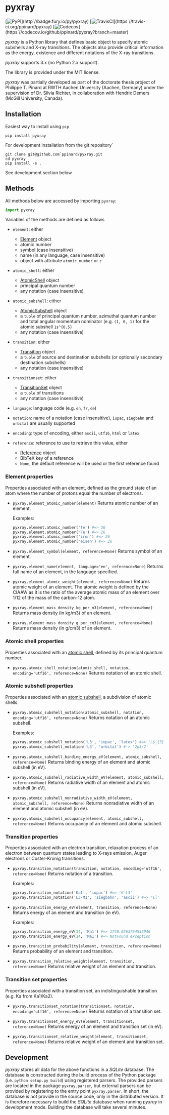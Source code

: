 # pyxray

[![PyPI](https`//badge.fury.io/py/pyxray.svg)](http`//badge.fury.io/py/pyxray)
[![TravisCI](https`//travis-ci.org/ppinard/pyxray.svg?branch=master)](https`//travis-ci.org/ppinard/pyxray)
[![Codecov](https`//codecov.io/github/ppinard/pyxray/coverage.svg?branch=master)](https`//codecov.io/github/ppinard/pyxray?branch=master)
   
*pyxray* is a Python library that defines basic object to specify atomic 
subshells and X-ray transitions. 
The objects also provide critical information as the energy, existence and 
different notations of the X-ray transitions.

*pyxray* supports 3.x (no Python 2.x support).

The library is provided under the MIT license.

*pyxray* was partially developed as part of the doctorate thesis project of 
Philippe T. Pinard at RWTH Aachen University (Aachen, Germany) under the 
supervision of Dr. Silvia Richter, in collaboration with Hendrix Demers 
(McGill University, Canada).

## Installation

Easiest way to install using `pip`

```
pip install pyxray
```

For development installation from the git repository`

```
git clone git@github.com`ppinard/pyxray.git
cd pyxray
pip install -e .
```

See development section below

## Methods

All methods below are accessed by importing `pyxray`:

```python
import pyxray
```

Variables of the methods are defined as follows

* `element`: either
    * [Element](http://github.com/ppinard/pyxray/pyxray/descriptor.py) object
    * atomic number
    * symbol (case insensitive)
    * name (in any language, case insensitive)
    * object with attribute `atomic_number` or `z`
    
* `atomic_shell`: either
    * [AtomicShell](http://github.com/ppinard/pyxray/pyxray/descriptor.py) object
    * principal quantum number
    * any notation (case insensitive)

* `atomic_subshell`: either
    * [AtomicSubshell](http://github.com/ppinard/pyxray/pyxray/descriptor.py) object
    * a `tuple` of principal quantum number, azimuthal quantum number 
      and total angular momentum nominator (e.g. `(1, 0, 1)` for the atomic 
      subshell `1s^{0.5}`
    * any notation (case insensitive)

* `transition`: either
    * [Transition](http://github.com/ppinard/pyxray/pyxray/descriptor.py) object
    * a `tuple` of source and destination subshells
      (or optionally secondary destination subshells)
    * any notation (case insensitive)

* `transitionset`: either
    * [TransitionSet](http://github.com/ppinard/pyxray/pyxray/descriptor.py) object
    * a `tuple` of transitions
    * any notation (case insensitive)

* `language`: language code (e.g. `en`, `fr`, `de`)

* `notation`: name of a notation (case insensitive),
    `iupac`, `siegbahn` and `orbital` are usually supported
    
* `encoding`: type of encoding, either `ascii`, `utf16`, `html` or `latex`

* `reference`: reference to use to retrieve this value, either
    * [Reference](http://github.com/ppinard/pyxray/pyxray/descriptor.py) object
    * BibTeX key of a reference
    * `None`, the default reference will be used or the first reference found

### Element properties

Properties associated with an element, defined as the ground state of an atom 
where the number of protons equal the number of electrons.

* `pyxray.element_atomic_number(element)`
    Returns atomic number of an element.
    
    Examples:
    ```python
    pyxray.element.atomic_number('fe') #=> 26
    pyxray.element.atomic_number('Fe') #=> 26
    pyxray.element.atomic_number('iron') #=> 26
    pyxray.element.atomic_number('eisen') #=> 26
    ```

* `pyxray.element_symbol(element, reference=None)`
    Returns symbol of an element.
    
* `pyxray.element_name(element, language='en', reference=None)`
    Returns full name of an element, in the language specified.
    
* `pyxray.element_atomic_weight(element, reference=None)`
    Returns atomic weight of an element. 
    The atomic weight is defined by the CIAAW as it is the ratio of 
    the average atomic mass of an element over 1/12 of the mass of the 
    carbon-12 atom.
    
* `pyxray.element_mass_density_kg_per_m3(element, reference=None)`
    Returns mass density (in kg/m3) of an element.

* `pyxray.element_mass_density_g_per_cm3(element, reference=None)`
    Returns mass density (in g/cm3) of an element.

### Atomic shell properties

Properties associated with an [atomic shell](https`//en.wikipedia.org/wiki/Electron_shell), 
defined by its principal quantum number.

* `pyxray.atomic_shell_notation(atomic_shell, notation, encoding='utf16', reference=None)`
    Returns notation of an atomic shell.

### Atomic subshell properties

Properties associated with an [atomic subshell](https`//en.wikipedia.org/wiki/Electron_shell#Subshells),
a subdivision of atomic shells.

* `pyxray.atomic_subshell_notation(atomic_subshell, notation, encoding='utf16', reference=None)`
    Returns notation of an atomic subshell.
    
    Examples:
    ```python
    pyxray.atomic_subshell_notation('L3', 'iupac', 'latex') #=> 'L$_{3}$'
    pyxray.atomic_subshell_notation('L3', 'orbital') #-> '2p3/2'
    ```

* `pyxray.atomic_subshell_binding_energy_eV(element, atomic_subshell, reference=None)`
    Returns binding energy of an element and atomic subshell (in eV).

* `pyxray.atomic_subshell_radiative_width_eV(element, atomic_subshell, reference=None)`
    Returns radiative width of an element and atomic subshell (in eV).

* `pyxray.atomic_subshell_nonradiative_width_eV(element, atomic_subshell, reference=None)`
    Returns nonradiative width of an element and atomic subshell (in eV).

* `pyxray.atomic_subshell_occupancy(element, atomic_subshell, reference=None)`
    Returns occupancy of an element and atomic subshell.

### Transition properties

Properties associated with an electron transition, relaxation process of an 
electron between quantum states leading to X-rays emission, Auger electrons or 
Coster-Kronig transitions.

* `pyxray.transition_notation(transition, notation, encoding='utf16', reference=None)`
    Returns notation of a transition.
    
    Examples:
    ```python
    pyxray.transition_notation('Ka1', 'iupac') #=> 'K-L3'
    pyxray.transition_notation('L3-M1', 'siegbahn', 'ascii') #=> 'Ll'
    ```

* `pyxray.transition_energy_eV(element, transition, reference=None)`
    Returns energy of an element and transition (in eV).
    
    Examples:
    ```python
    pyxray.transition_energy_eV(14, 'Ka1') #=> 1740.0263764535946
    pyxray.transition_energy_eV(14, 'Ma1') #=> NotFound exception
    ```

* `pyxray.transition_probability(element, transition, reference=None)`
    Returns probability of an element and transition.

* `pyxray.transition_relative_weight(element, transition, reference=None)`
    Returns relative weight of an element and transition.

### Transition set properties

Properties associated with a transition set, an indistinguishable transition 
(e.g. Ka from Ka1/Ka2).

* `pyxray.transitionset_notation(transitionset, notation, encoding='utf16', reference=None)`
    Returns notation of a transition set.
    
* `pyxray.transitionset_energy_eV(element, transitionset, reference=None)`
    Returns energy of an element and transition set (in eV).

* `pyxray.transitionset_relative_weight(element, transitionset, reference=None)`
    Returns relative weight of an element and transition set.

## Development

*pyxray* stores all data for the above functions in a *SQLite* database. 
The database is constructed during the build process of the Python package 
(i.e. `python setup.py build`) using registered parsers. 
The provided parsers are located in the package `pyxray.parser`, but external
parsers can be provided by registering to the entry point `pyxray.parser`.
In short, the database is not provide in the source code, only in the 
distributed version. 
It is therefore necessary to build the *SQLite* database when running *pyxray*
in development mode.
Building the database will take several minutes.








